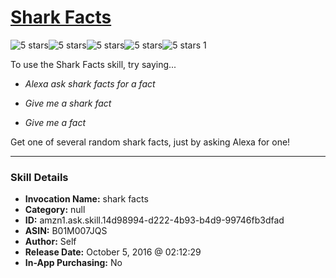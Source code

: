 # [Shark Facts](http://alexa.amazon.com/#skills/amzn1.ask.skill.14d98994-d222-4b93-b4d9-99746fb3dfad)
![5 stars](../../images/ic_star_black_18dp_1x.png)![5 stars](../../images/ic_star_black_18dp_1x.png)![5 stars](../../images/ic_star_black_18dp_1x.png)![5 stars](../../images/ic_star_black_18dp_1x.png)![5 stars](../../images/ic_star_black_18dp_1x.png) 1

To use the Shark Facts skill, try saying...

* *Alexa ask shark facts for a fact*

* *Give me a shark fact*

* *Give me a fact*

Get one of several random shark facts, just by asking Alexa for one!

***

### Skill Details

* **Invocation Name:** shark facts
* **Category:** null
* **ID:** amzn1.ask.skill.14d98994-d222-4b93-b4d9-99746fb3dfad
* **ASIN:** B01M007JQS
* **Author:** Self
* **Release Date:** October 5, 2016 @ 02:12:29
* **In-App Purchasing:** No

